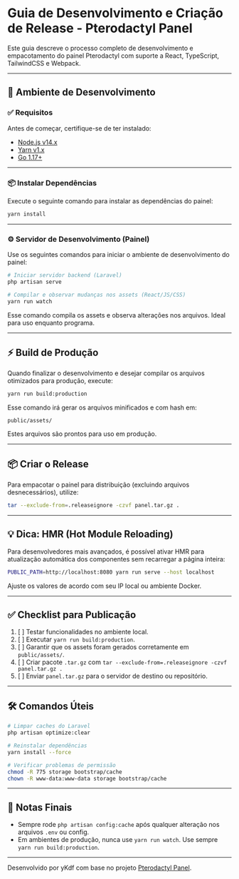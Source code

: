 # Guia de Desenvolvimento e Criação de Release - Pterodactyl Panel

Este guia descreve o processo completo de desenvolvimento e empacotamento do painel Pterodactyl com suporte a React, TypeScript, TailwindCSS e Webpack.

---

## 🧪 Ambiente de Desenvolvimento

### ✅ Requisitos

Antes de começar, certifique-se de ter instalado:

- [Node.js v14.x](https://nodejs.org/en/)
- [Yarn v1.x](https://classic.yarnpkg.com/lang/en/)
- [Go 1.17+](https://golang.org/)

---

### 📦 Instalar Dependências

Execute o seguinte comando para instalar as dependências do painel:

```bash
yarn install
```

---

### ⚙️ Servidor de Desenvolvimento (Painel)

Use os seguintes comandos para iniciar o ambiente de desenvolvimento do painel:

```bash
# Iniciar servidor backend (Laravel)
php artisan serve
```

```bash
# Compilar e observar mudanças nos assets (React/JS/CSS)
yarn run watch
```

Esse comando compila os assets e observa alterações nos arquivos. Ideal para uso enquanto programa.

---

## ⚡ Build de Produção

Quando finalizar o desenvolvimento e desejar compilar os arquivos otimizados para produção, execute:

```bash
yarn run build:production
```

Esse comando irá gerar os arquivos minificados e com hash em:

```
public/assets/
```

Estes arquivos são prontos para uso em produção.

---

## 📦 Criar o Release

Para empacotar o painel para distribuição (excluindo arquivos desnecessários), utilize:

```bash
tar --exclude-from=.releaseignore -czvf panel.tar.gz .
```

---

## 💡 Dica: HMR (Hot Module Reloading)

Para desenvolvedores mais avançados, é possível ativar HMR para atualização automática dos componentes sem recarregar a página inteira:

```bash
PUBLIC_PATH=http://localhost:8080 yarn run serve --host localhost
```

Ajuste os valores de acordo com seu IP local ou ambiente Docker.

---

## ✅ Checklist para Publicação

1. [ ] Testar funcionalidades no ambiente local.
2. [ ] Executar `yarn run build:production`.
3. [ ] Garantir que os assets foram gerados corretamente em `public/assets/`.
4. [ ] Criar pacote `.tar.gz` com `tar --exclude-from=.releaseignore -czvf panel.tar.gz .`
5. [ ] Enviar `panel.tar.gz` para o servidor de destino ou repositório.

---

## 🛠 Comandos Úteis

```bash
# Limpar caches do Laravel
php artisan optimize:clear

# Reinstalar dependências
yarn install --force

# Verificar problemas de permissão
chmod -R 775 storage bootstrap/cache
chown -R www-data:www-data storage bootstrap/cache
```

---

## 🧠 Notas Finais

- Sempre rode `php artisan config:cache` após qualquer alteração nos arquivos `.env` ou config.
- Em ambientes de produção, nunca use `yarn run watch`. Use sempre `yarn run build:production`.

---

Desenvolvido por yKdf com base no projeto [Pterodactyl Panel](https://github.com/pterodactyl/panel).
